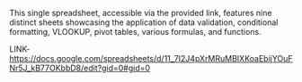 This single spreadsheet, accessible via the provided link, features nine distinct sheets showcasing the application of data validation, conditional formatting, VLOOKUP, pivot tables, various formulas, and functions.

LINK-https://docs.google.com/spreadsheets/d/11_7I2J4pXrMRuMBIXKoaEbijYOuFNr5J_kB77OKbbD8/edit?gid=0#gid=0
